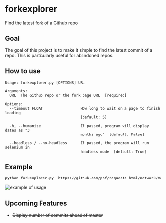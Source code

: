 # forkexplorer
Find the latest fork of a Github repo

## Goal
The goal of this project is to make it simple to find the latest commit of a repo. This is particularly useful for abandoned repos.

## How to use
```
Usage: forkexplorer.py [OPTIONS] URL

Arguments:
  URL  The Github repo or the fork page URL  [required]

Options:
  --timeout FLOAT                 How long to wait on a page to finish loading
                                  [default: 5]

  -h, --humanize                  If passed, program will display dates as "3
                                  months ago"  [default: False]

  --headless / --no-headless      If passed, the program will run selenium in
                                  headless mode  [default: True]
```

## Example
```bash
python forkexplorer.py  https://github.com/psf/requests-html/network/members -h

```
<img alt="example of usage" src="https://i.imgur.com/ML2vhkr.png" />

## Upcoming Features
- ~~Display number of commits ahead of master~~
